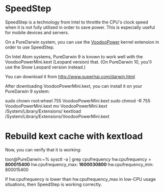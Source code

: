 SpeedStep
=========
SpeedStep is a technology from Intel to throttle the CPU's clock speed when it is not fully utilized in order to save power. This is especially useful for mobile devices and servers.

On a PureDarwin system, you can use the [VoodooPower](http://code.google.com/p/voodoo-power/) kernel extension in order to use SpeedStep.

On Intel Atom systems, PureDarwin 9 is known to work well with the VoodooPowerMini.kext (Leopard version) that. (On PureDarwin 10, you'll use the Snow Leopard version instead.)

You can download it from <http://www.superhai.com/darwin.html>

After downloading VoodooPowerMini.kext, you can install it on your PureDarwin 9 system:

sudo chown root:wheel 755 VoodooPowerMini.kext
sudo chmod -R 755 VoodooPowerMini.kext
mv VoodooPowerMini.kext /System/Library/Extensions/
kextload /System/Library/Extensions/VoodooPowerMini.kext
# Rebuild kext cache with kextload

Now, you can verify that it is working:


toor@PureDarwin:~% sysctl -a | grep cpufrequency
hw.cpufrequency = **800015400**
hw.cpufrequency_max: **1600030800**
hw.cpufrequency_min: 800015400


If hw.cpufrequency is lower than hw.cpufrequency_max in low-CPU usage situations, then SpeedStep is working correctly.
